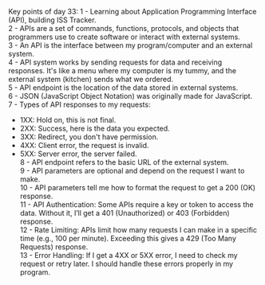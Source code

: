 Key points of day 33:
1 - Learning about Application Programming Interface (API), building ISS Tracker.  
2 - APIs are a set of commands, functions, protocols, and objects that programmers use to create software or interact with external systems.  
3 - An API is the interface between my program/computer and an external system.  
4 - API system works by sending requests for data and receiving responses. It's like a menu where my computer is my tummy, and the external system (kitchen) sends what we ordered.  
5 - API endpoint is the location of the data stored in external systems.  
6 - JSON (JavaScript Object Notation) was originally made for JavaScript.  
7 - Types of API responses to my requests:  
   - 1XX: Hold on, this is not final.  
   - 2XX: Success, here is the data you expected.  
   - 3XX: Redirect, you don't have permission.  
   - 4XX: Client error, the request is invalid.  
   - 5XX: Server error, the server failed.  
8 - API endpoint refers to the basic URL of the external system.  
9 - API parameters are optional and depend on the request I want to make.  
10 - API parameters tell me how to format the request to get a 200 (OK) response.  
11 - API Authentication: Some APIs require a key or token to access the data. Without it, I’ll get a 401 (Unauthorized) or 403 (Forbidden) response.  
12 - Rate Limiting: APIs limit how many requests I can make in a specific time (e.g., 100 per minute). Exceeding this gives a 429 (Too Many Requests) response.  
13 - Error Handling: If I get a 4XX or 5XX error, I need to check my request or retry later. I should handle these errors properly in my program.
